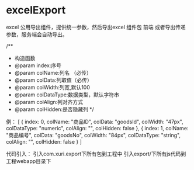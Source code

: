# excelExport
excel 公用导出组件，提供统一参数，然后导出excel 组件包
前端 或者导出传递参数，服务端会自动导出。

/**
   * 构造函数
   * @param index:序号
   * @param colName:列名 （必传）
   * @param colData:列取值（必传）
   * @param colWidth:列宽,默认100
   * @param colDataType:数据类型，默认字符串
   * @param colAlign:列对齐方式
   * @param colHidden:是否隐藏列
*/


例：
[
{
   index: 0, 
   colName: "商品ID", 
   colData: "goodsId", 
   colWidth: "47px", 
   colDataType: "numeric", 
   colAlign: "", 
   colHidden: false
 }, 
 {
   index: 1, 
   colName: "商品编号", 
   colData: "goodsNo", 
   colWidth: "84px", 
   colDataType: "string", 
   colAlign: "", 
   colHidden: false
 }
]
 
代码引入：
引入com.xuri.export下所有包到工程中
引入export/下所有js代码到工程webapp目录下
